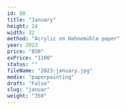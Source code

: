 ```yaml
---
id: 88
title: "January"
height: 24
width: 32
method: "Acrylic on Hahnemühle paper"
year: 2023
price: "850"
exPrice: "1100"
status: ""
fileName: "2023-january.jpg"
medie: "paperpainting"
draft: "False"
slug: "januar"
weight: "350"
---
```

